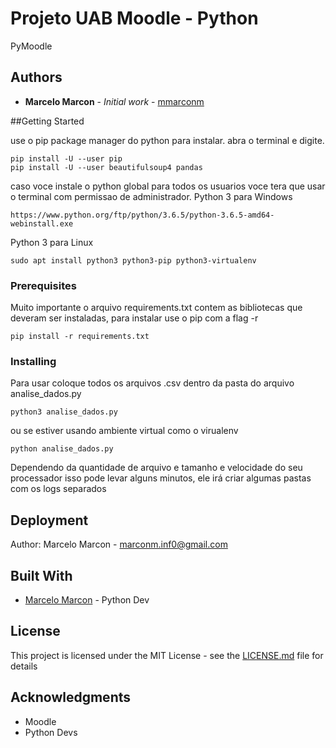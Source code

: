 # Projeto UAB Moodle - Python

PyMoodle

## Authors

* **Marcelo Marcon** - *Initial work* - [mmarconm](https://github.com/mmarconm/pyMoodle)

##Getting Started

use o pip package manager do python para instalar.
abra o terminal e digite.

```
pip install -U --user pip
pip install -U --user beautifulsoup4 pandas
```

caso voce instale o python global para todos os usuarios voce tera que usar o terminal
com permissao de administrador.
Python 3 para Windows
```
https://www.python.org/ftp/python/3.6.5/python-3.6.5-amd64-webinstall.exe
```

Python 3 para Linux
```
sudo apt install python3 python3-pip python3-virtualenv
```
### Prerequisites

Muito importante o arquivo requirements.txt contem as bibliotecas que deveram ser instaladas, para instalar use o pip com a flag -r

```
pip install -r requirements.txt
```

### Installing

Para usar coloque todos os arquivos .csv dentro da pasta do arquivo analise_dados.py

```
python3 analise_dados.py
```

ou se estiver usando ambiente virtual como o virualenv

```
python analise_dados.py
```

Dependendo da quantidade de arquivo e tamanho e velocidade do seu processador isso pode levar alguns minutos, ele irá criar algumas pastas com os logs separados


## Deployment

Author: Marcelo Marcon - marconm.inf0@gmail.com

## Built With

* [Marcelo Marcon](https://github.com/mmarconm/pyMoodle) - Python Dev


## License

This project is licensed under the MIT License - see the [LICENSE.md](LICENSE.md) file for details

## Acknowledgments

* Moodle
* Python Devs
